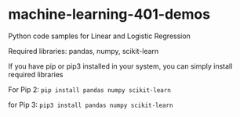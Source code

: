 # machine-learning-401-demos
Python code samples for Linear and Logistic Regression

Required libraries: pandas, numpy, scikit-learn

If you have pip or pip3 installed in your system, you can simply install required libraries 

For Pip 2: ```pip install pandas numpy scikit-learn```

for Pip 3: ```pip3 install pandas numpy scikit-learn```
